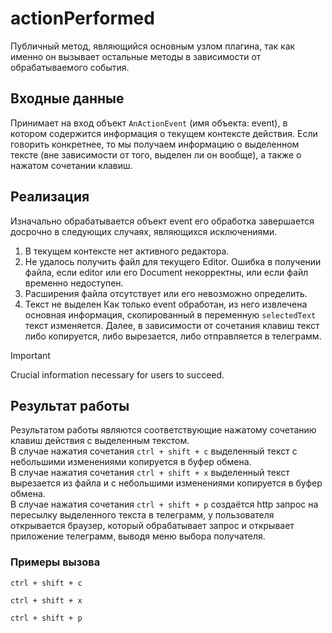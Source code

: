 # actionPerformed

Публичный метод, являющийся основным узлом плагина, так как именно он вызывает остальные методы в зависимости от обрабатываемого события.

## Входные данные
Принимает на вход объект `AnActionEvent` (имя объекта: event), в котором содержится информация о текущем контексте действия.
Если говорить конкретнее, то мы получаем информацию о выделенном тексте (вне зависимости от того, выделен ли он вообще), а также о нажатом сочетании клавиш.

## Реализация
Изначально обрабатывается объект event его обработка завершается досрочно в следующих случаях, являющихся исключениями.
1. В текущем контексте нет активного редактора.
2. Не удалось получить файл для текущего Editor. Ошибка в получении файла, если editor или его Document некорректны, или если файл временно недоступен.
3. Расширения файла отсутствует или его невозможно определить.
4. Текст не выделен
Как только event обработан, из него извлечена основная информация, скопированный в переменную `selectedText` текст изменяется.
Далее, в зависимости от сочетания клавиш текст либо копируется, либо вырезается, либо отправляется в телеграмм.

> [!IMPORTANT]
> Crucial information necessary for users to succeed.


## Результат работы
Результатом работы являются соответствующие нажатому сочетанию клавиш действия с выделенным текстом.<br>
В случае нажатия сочетания `ctrl + shift + c` выделенный текст с небольшими изменениями копируется в буфер обмена.<br>
В случае нажатия сочетания `ctrl + shift + x` выделенный текст вырезается из файла и с небольшими изменениями копируется в буфер обмена.<br>
В случае нажатия сочетания `ctrl + shift + p` создаётся http запрос на пересылку выделенного текста в телеграмм, у пользователя открывается браузер, который обрабатывает запрос и открывает приложение телеграмм, выводя меню выбора получателя.<br>
### Примеры вызова
`ctrl + shift + c`

`ctrl + shift + x`

`ctrl + shift + p`
